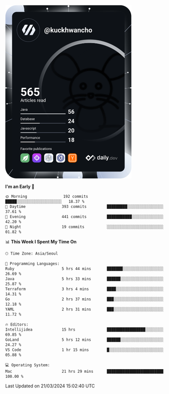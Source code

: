 <a href="https://app.daily.dev/kuckhwancho"><img src="https://github.com/kuckjwi0928/kuckjwi0928/blob/master/devcard.svg" width="400" alt="Kuckjwi Devcard"/></a>

<!--START_SECTION:waka-->
**I'm an Early 🐤** 

```text
🌞 Morning                192 commits         █████░░░░░░░░░░░░░░░░░░░░   18.37 % 
🌆 Daytime                393 commits         █████████░░░░░░░░░░░░░░░░   37.61 % 
🌃 Evening                441 commits         ███████████░░░░░░░░░░░░░░   42.20 % 
🌙 Night                  19 commits          ░░░░░░░░░░░░░░░░░░░░░░░░░   01.82 % 
```


📊 **This Week I Spent My Time On** 

```text
🕑︎ Time Zone: Asia/Seoul

💬 Programming Languages: 
Ruby                     5 hrs 44 mins       ███████░░░░░░░░░░░░░░░░░░   26.69 % 
Java                     5 hrs 33 mins       ██████░░░░░░░░░░░░░░░░░░░   25.87 % 
Terraform                3 hrs 4 mins        ████░░░░░░░░░░░░░░░░░░░░░   14.31 % 
Go                       2 hrs 37 mins       ███░░░░░░░░░░░░░░░░░░░░░░   12.18 % 
YAML                     2 hrs 31 mins       ███░░░░░░░░░░░░░░░░░░░░░░   11.72 % 

🔥 Editors: 
Intellijidea             15 hrs              █████████████████░░░░░░░░   69.85 % 
GoLand                   5 hrs 12 mins       ██████░░░░░░░░░░░░░░░░░░░   24.27 % 
VS Code                  1 hr 15 mins        █░░░░░░░░░░░░░░░░░░░░░░░░   05.88 % 

💻 Operating System: 
Mac                      21 hrs 29 mins      █████████████████████████   100.00 % 
```


 Last Updated on 21/03/2024 15:02:40 UTC
<!--END_SECTION:waka-->
